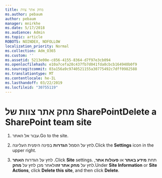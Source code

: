 ```yaml
---
title: מחק אתר צוות
ms.author: pebaum
author: pebaum
manager: mnirkhe
ms.date: 5/17/2018
ms.audience: Admin
ms.topic: article
ROBOTS: NOINDEX, NOFOLLOW
localization_priority: Normal
ms.collection: Adm_O365
ms.custom: ''
ms.assetid: 5213e00e-c856-4155-8364-d7f97e3cb094
ms.openlocfilehash: e10a7cefa28c437fb7d041fda8cbcb164940b0f9
ms.sourcegitcommit: 03a156a9c9740521155a30775492c7dff0982588
ms.translationtype: MT
ms.contentlocale: he-IL
ms.lasthandoff: 03/22/2019
ms.locfileid: "30755119"
---
```

# <a name="delete-a-sharepoint-team-site"></a><span data-ttu-id="4a59c-102">מחק אתר צוות של SharePoint</span><span class="sxs-lookup"><span data-stu-id="4a59c-102">Delete a SharePoint team site</span></span>

1. <span data-ttu-id="4a59c-103">עבור אל האתר.</span><span class="sxs-lookup"><span data-stu-id="4a59c-103">Go to the site.</span></span>
    
2. <span data-ttu-id="4a59c-104">לחץ על הסמל **הגדרות** בפינה הימנית העליונה.</span><span class="sxs-lookup"><span data-stu-id="4a59c-104">Click the **Settings** icon in the upper right.</span></span> 
    
3. <span data-ttu-id="4a59c-105">לחץ על הגדרות **האתר** .</span><span class="sxs-lookup"><span data-stu-id="4a59c-105">Click **Site** settings.</span></span> <span data-ttu-id="4a59c-106">תחת **מידע באתר** או **פעולות אתר**, לחץ על **מחק אתר זה**ולאחר מכן לחץ על **מחק**.</span><span class="sxs-lookup"><span data-stu-id="4a59c-106">Under **Site Information** or **Site Actions**, click **Delete this site**, and then click **Delete**.</span></span>
    

